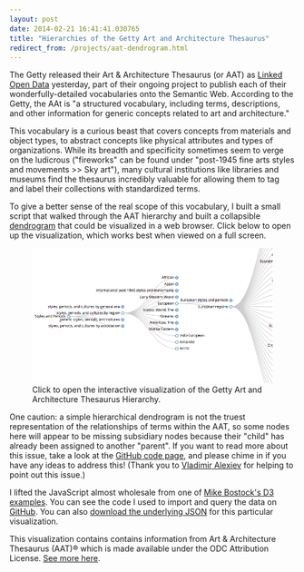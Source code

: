 ```yaml
---
layout: post
date: 2014-02-21 16:41:41.030765
title: "Hierarchies of the Getty Art and Architecture Thesaurus"
redirect_from: /projects/aat-dendrogram.html
---
```


The Getty released their Art & Architecture Thesaurus (or AAT) as [Linked Open Data](http://vocab.getty.edu/) yesterday, part of their ongoing project to publish each of their wonderfully-detailed vocabularies onto the Semantic Web.
According to the Getty, the AAt is "a structured vocabulary, including terms, descriptions, and other information for generic concepts related to art and architecture."

This vocabulary is a curious beast that covers concepts from materials and object types, to abstract concepts like physical attributes and types of organizations.
While its breadth and specificity sometimes seem to verge on the ludicrous ("fireworks" can be found under "post-1945 fine arts styles and movements >> Sky art"), many cultural institutions like libraries and museums find the thesaurus incredibly valuable for allowing them to tag and label their collections with standardized terms.

To give a better sense of the real scope of this vocabulary, I built a small script that walked through the AAT hierarchy and built a collapsible [dendrogram](http://en.wikipedia.org/wiki/Dendrogram) that could be visualized in a web browser.
Click below to open up the visualization, which works best when viewed on a full screen.

<figure>
<a href="/pages/dendrogram-fullscreen.html"><img src="/assets/images-display/aat_screenshot.png" alt="Screenshot from the AAT dendrogram visualization" /></a>
<figcaption>Click to open the interactive visualization of the Getty Art and Architecture Thesaurus Hierarchy.</figcaption>
</figure>

One caution: a simple hierarchical dendrogram is not the truest representation of the relationships of terms within the AAT, so some nodes here will appear to be missing subsidiary nodes because their "child" has already been assigned to another "parent".
If you want to read more about this issue, take a look at the [GitHub code page](https://github.com/mdlincoln/getty_vocab/issues/1), and please chime in if you have any ideas to address this!
(Thank you to [Vladimir Alexiev](https://twitter.com/valexiev1/status/437852989022162944) for helping to point out this issue.)

I lifted the JavaScript almost wholesale from one of [Mike Bostock's D3 examples](http://bl.ocks.org/mbostock/4339083).
You can see the code I used to import and query the data on [GitHub](https://github.com/mdlincoln/getty_vocab).
You can also [download the underlying JSON](/assets/docs/aat-hierarchy.json) for this particular visualization.

This visualization contains contains information from Art & Architecture Thesaurus (AAT)® which is made available under the ODC Attribution License. [See more here](http://www.getty.edu/research/tools/vocabularies/lod/sparql.html#sthash.cSqLzpWr.dpuf).
